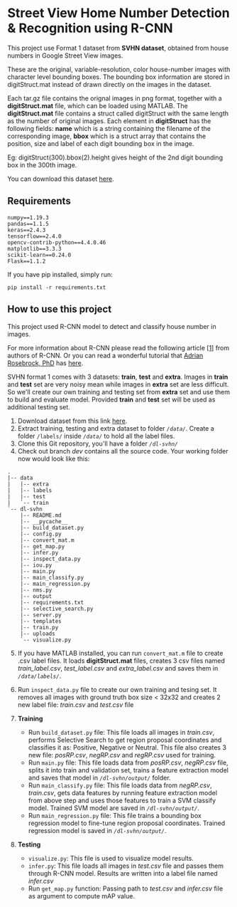 # Street View Home Number Detection & Recognition using R-CNN

This project use Format 1 dataset from **SVHN dataset**, obtained from house numbers in Google Street View images.  

These are the original, variable-resolution, color house-number images with character level bounding boxes. The bounding box information are stored in digitStruct.mat instead of drawn directly on the images in the dataset.

Each tar.gz file contains the orignal images in png format, together with a **digitStruct.mat** file, which can be loaded using MATLAB. The **digitStruct.mat** file contains a struct called digitStruct with the same length as the number of original images. Each element in **digitStruct** has the following fields: **name** which is a string containing the filename of the corresponding image, **bbox** which is a struct array that contains the position, size and label of each digit bounding box in the image.  

Eg: digitStruct(300).bbox(2).height gives height of the 2nd digit bounding box in the 300th image.  

You can download this dataset [here](http://ufldl.stanford.edu/housenumbers/).

## Requirements

    numpy==1.19.3
    pandas==1.1.5
    keras==2.4.3
    tensorflow==2.4.0
    opencv-contrib-python==4.4.0.46
    matplotlib==3.3.3
    scikit-learn==0.24.0
    Flask==1.1.2

If you have pip installed, simply run:

    pip install -r requirements.txt

## How to use this project  

This project used R-CNN model to detect and classify house number in images. 

For more information about R-CNN please read the following article [[1]](https://arxiv.org/pdf/1311.2524.pdf) from authors of R-CNN. Or you can read a wonderful tutorial that [Adrian Rosebrock, PhD](https://www.pyimagesearch.com/) has [here](https://www.pyimagesearch.com/2020/07/13/r-cnn-object-detection-with-keras-tensorflow-and-deep-learning/).

SVHN format 1 comes with 3 datasets: **train**, **test** and **extra**. Images in **train** and **test** set are very noisy mean while images in **extra** set are less difficult. So we'll create our own training and testing set from **extra** set and use them to build and evaluate model. Provided **train** and **test** set will be used as additional testing set.

1. Download dataset from this link [here](http://ufldl.stanford.edu/housenumbers/).
2. Extract training, testing and extra dataset to folder <code>*/data/*</code>. Create a folder <code>/labels/</code> inside <code>*/data/*</code> to hold all the label files.
3. Clone this Git repository, you'll have a folder <code>*/dl-svhn/*</code>
4. Check out branch *dev* contains all the source code. Your working folder now would look like this:
```
.
|-- data
|   |-- extra
|   |-- labels
|   |-- test
|   `-- train
`-- dl-svhn
    |-- README.md
    |-- __pycache__
    |-- build_dataset.py
    |-- config.py
    |-- convert_mat.m
    |-- get_map.py
    |-- infer.py
    |-- inspect_data.py
    |-- iou.py
    |-- main.py
    |-- main_classify.py
    |-- main_regression.py
    |-- nms.py
    |-- output
    |-- requirements.txt
    |-- selective_search.py
    |-- server.py
    |-- templates
    |-- train.py
    |-- uploads
    `-- visualize.py
```
5. If you have MATLAB installed, you can run <code>convert_mat.m</code> file to create .csv label files. It loads **digitStruct.mat** files, creates 3 csv files named *train_label.csv*, *test_label.csv* and *extra_label.csv* and saves them in <code>*/data/labels/*</code>.

6. Run <code>inspect_data.py</code> file to create our own training and tesing set. It removes all images with ground truth box size < 32x32 and creates 2 new label file: *train.csv* and *test.csv* file

7. **Training**

    + Run <code>build_dataset.py</code> file: This file loads all images in *train.csv*, performs Selective Search to get region proposal coordinates and classifies it as: Positive, Negative or Neutral. This file also creates 3 new file: *posRP.csv*, *negRP.csv* and *regRP.csv* used for training.
    + Run <code>main.py</code> file: This file loads data from *posRP.csv*, *negRP.csv* file, splits it into train and validation set, trains a feature extraction model and saves that model in <code>*/dl-svhn/output/*</code> folder.
    + Run <code>main_classify.py</code> file: This file loads data from *negRP.csv*, *train.csv*, gets data features by running feature extraction model from above step and uses those features to train a SVM classify model. Trained SVM model are saved in <code>*/dl-svhn/output/*</code>.
    + Run <code>main_regression.py</code> file: This file trains a bounding box regression model to fine-tune region proposal coordinates. Trained regression model is saved in <code>*/dl-svhn/output/*</code>.

8. **Testing**

    + <code>visualize.py</code>: This file is used to visualize model results.
    + <code>infer.py</code>: This file loads all images in *test.csv* file and passes them through R-CNN model. Results are written into a label file named *infer.csv*
    + Run <code>get_map.py</code> function: Passing path to *test.csv* and *infer.csv* file as argument to compute mAP value.
    
